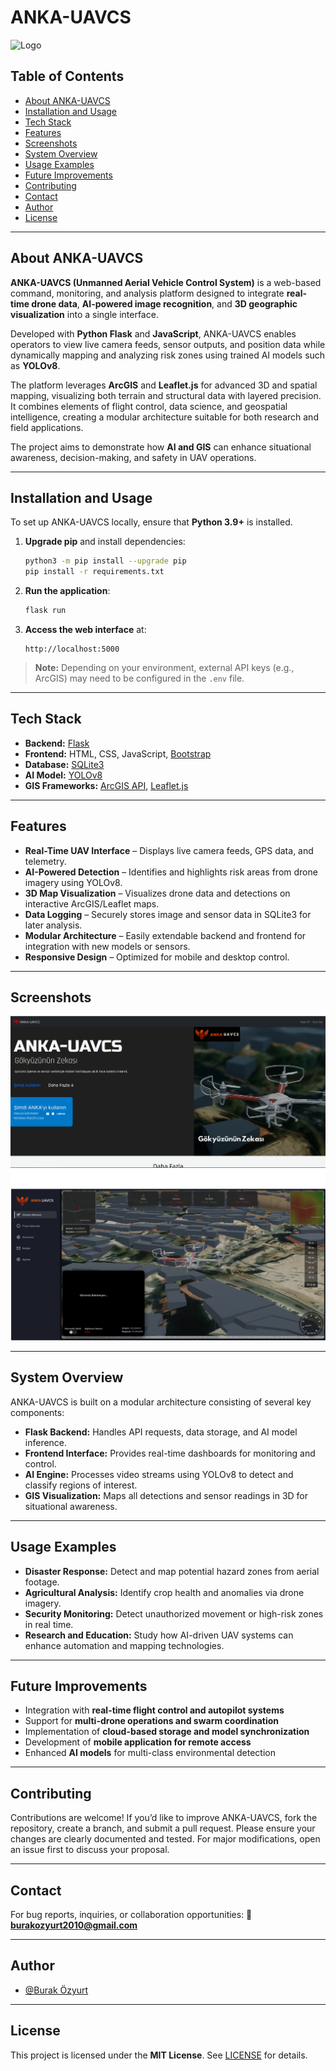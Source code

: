 # ANKA-UAVCS

![Logo](media/logo.png)

## Table of Contents
- [About ANKA-UAVCS](#about-anka-uavcs)
- [Installation and Usage](#installation-and-usage)
- [Tech Stack](#tech-stack)
- [Features](#features)
- [Screenshots](#screenshots)
- [System Overview](#system-overview)
- [Usage Examples](#usage-examples)
- [Future Improvements](#future-improvements)
- [Contributing](#contributing)
- [Contact](#contact)
- [Author](#author)
- [License](#license)

---
## About ANKA-UAVCS

**ANKA-UAVCS (Unmanned Aerial Vehicle Control System)** is a web-based command, monitoring, and analysis platform designed to integrate **real-time drone data**, **AI-powered image recognition**, and **3D geographic visualization** into a single interface.

Developed with **Python Flask** and **JavaScript**, ANKA-UAVCS enables operators to view live camera feeds, sensor outputs, and position data while dynamically mapping and analyzing risk zones using trained AI models such as **YOLOv8**.

The platform leverages **ArcGIS** and **Leaflet.js** for advanced 3D and spatial mapping, visualizing both terrain and structural data with layered precision. It combines elements of flight control, data science, and geospatial intelligence, creating a modular architecture suitable for both research and field applications.

The project aims to demonstrate how **AI and GIS** can enhance situational awareness, decision-making, and safety in UAV operations.

---
## Installation and Usage

To set up ANKA-UAVCS locally, ensure that **Python 3.9+** is installed.

1. **Upgrade pip** and install dependencies:
   ```bash
   python3 -m pip install --upgrade pip
   pip install -r requirements.txt
   ```

2. **Run the application**:
   ```bash
   flask run
   ```

3. **Access the web interface** at:
   ```
   http://localhost:5000
   ```

> **Note:** Depending on your environment, external API keys (e.g., ArcGIS) may need to be configured in the `.env` file.

---
## Tech Stack

- **Backend:** [Flask](https://flask.palletsprojects.com/)
- **Frontend:** HTML, CSS, JavaScript, [Bootstrap](https://getbootstrap.com)
- **Database:** [SQLite3](https://sqlite.org/)
- **AI Model:** [YOLOv8](https://github.com/ultralytics/ultralytics)
- **GIS Frameworks:** [ArcGIS API](https://developers.arcgis.com/javascript/latest/), [Leaflet.js](https://leafletjs.com/)

---
## Features

- **Real-Time UAV Interface** – Displays live camera feeds, GPS data, and telemetry.
- **AI-Powered Detection** – Identifies and highlights risk areas from drone imagery using YOLOv8.
- **3D Map Visualization** – Visualizes drone data and detections on interactive ArcGIS/Leaflet maps.
- **Data Logging** – Securely stores image and sensor data in SQLite3 for later analysis.
- **Modular Architecture** – Easily extendable backend and frontend for integration with new models or sensors.
- **Responsive Design** – Optimized for mobile and desktop control.

---
## Screenshots

![App Screenshot](media/Screenshot1.png)
![App Screenshot](media/Screenshot2.png)

---
## System Overview

ANKA-UAVCS is built on a modular architecture consisting of several key components:

- **Flask Backend:** Handles API requests, data storage, and AI model inference.
- **Frontend Interface:** Provides real-time dashboards for monitoring and control.
- **AI Engine:** Processes video streams using YOLOv8 to detect and classify regions of interest.
- **GIS Visualization:** Maps all detections and sensor readings in 3D for situational awareness.

---
## Usage Examples

- **Disaster Response:** Detect and map potential hazard zones from aerial footage.
- **Agricultural Analysis:** Identify crop health and anomalies via drone imagery.
- **Security Monitoring:** Detect unauthorized movement or high-risk zones in real time.
- **Research and Education:** Study how AI-driven UAV systems can enhance automation and mapping technologies.

---
## Future Improvements

- Integration with **real-time flight control and autopilot systems**
- Support for **multi-drone operations and swarm coordination**
- Implementation of **cloud-based storage and model synchronization**
- Development of **mobile application for remote access**
- Enhanced **AI models** for multi-class environmental detection

---
## Contributing

Contributions are welcome!
If you’d like to improve ANKA-UAVCS, fork the repository, create a branch, and submit a pull request.
Please ensure your changes are clearly documented and tested.
For major modifications, open an issue first to discuss your proposal.

---
## Contact

For bug reports, inquiries, or collaboration opportunities:
📩 **burakozyurt2010@gmail.com**

---
## Author

- [@Burak Özyurt](https://github.com/Burak-Ozyurt-17)

---
## License

This project is licensed under the **MIT License**. See [LICENSE](LICENSE) for details.
